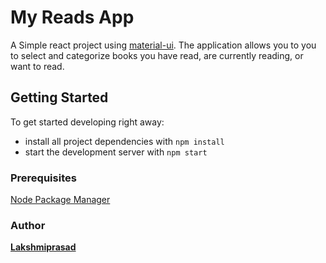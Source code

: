 # My Reads App
A Simple react project using [material-ui](https://material-ui-next.com).
The application allows you to you to select and categorize books you have read, are currently reading, or want to read.

## Getting Started
To get started developing right away:

* install all project dependencies with `npm install`
* start the development server with `npm start`

### Prerequisites
[Node Package Manager](https://www.npmjs.com)

### Author
[**Lakshmiprasad**](https://github.com/sLakshmiprasad)